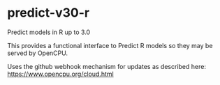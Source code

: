 # predict-v30-r
Predict models in R up to 3.0

This provides a functional interface to Predict R models so they may be served by OpenCPU.

Uses the github webhook mechanism for updates as described here: https://www.opencpu.org/cloud.html

